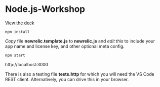 # Node.js-Workshop

[View the deck](https://docs.google.com/presentation/d/1ybMXtsBP6RY63SIjz3Xa6Zds-M8qerbIjxA-SOtoGXA/edit?usp=sharing)

`npm install`

*Copy* file **newrelic.template.js** to **newrelic.js** and *edit this* to include your app name and license key, and other optional meta config.

`npm start`

http://localhost:3000

There is also a testing file **tests.http** for which you will need the VS Code REST client. Alternatively, you can drive this in your browser.
